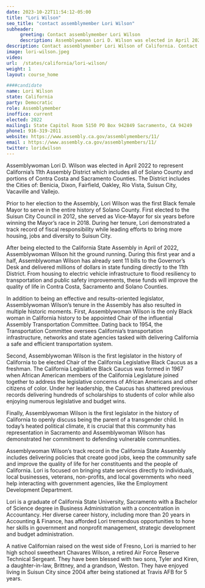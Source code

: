 ```yaml
---
date: 2023-10-22T11:54:12-05:00
title: "Lori Wilson"
seo_title: "contact assemblymember Lori Wilson"
subheader:
     greeting: Contact assemblymember Lori Wilson
     description: Assemblywoman Lori D. Wilson was elected in April 2022 to represent California’s 11th Assembly District which includes all of Solano County and portions of Contra Costa and Sacramento Counties. The District includes the Cities of: Benicia, Dixon, Fairfield, Oakley, Rio Vista, Suisun City, Vacaville and Vallejo.
description: Contact assemblymember Lori Wilson of California. Contact information for Lori Wilson includes email address, phone number, and mailing address.
image: lori-wilson.jpeg
video:
url:  /states/california/lori-wilson/
weight: 1
layout: course_home

####candidate
name: Lori Wilson
state: California
party: Democratic
role: Assemblymember
inoffice: current
elected: 2022
mailing1: State Capitol Room 5150 PO Box 942849 Sacramento, CA 94249
phone1: 916-319-2011
website: https://www.assembly.ca.gov/assemblymembers/11/
email : https://www.assembly.ca.gov/assemblymembers/11/
twitter: loridwilson
---
```


Assemblywoman Lori D. Wilson was elected in April 2022 to represent California’s 11th Assembly District which includes all of Solano County and portions of Contra Costa and Sacramento Counties. The District includes the Cities of: Benicia, Dixon, Fairfield, Oakley, Rio Vista, Suisun City, Vacaville and Vallejo.

Prior to her election to the Assembly, Lori Wilson was the first Black female Mayor to serve in the entire history of Solano County. First elected to the Suisun City Council in 2012, she served as Vice-Mayor for six years before winning the Mayor’s race in 2018. During her tenure, Lori demonstrated a track record of fiscal responsibility while leading efforts to bring more housing, jobs and diversity to Suisun City.

After being elected to the California State Assembly in April of 2022, Assemblywoman Wilson hit the ground running. During this first year and a half, Assemblywoman Wilson has already sent 11 bills to the Governor’s Desk and delivered millions of dollars in state funding directly to the 11th District. From housing to electric vehicle infrastructure to flood resiliency to transportation and public safety improvements, these funds will improve the quality of life in Contra Costa, Sacramento and Solano Counties.

In addition to being an effective and results-oriented legislator, Assemblywoman Wilson’s tenure in the Assembly has also resulted in multiple historic moments. First, Assemblywoman Wilson is the only Black woman in California history to be appointed Chair of the influential Assembly Transportation Committee. Dating back to 1954, the Transportation Committee oversees California’s transportation infrastructure, networks and state agencies tasked with delivering California a safe and efficient transportation system.

Second, Assemblywoman Wilson is the first legislator in the history of California to be elected Chair of the California Legislative Black Caucus as a freshman. The California Legislative Black Caucus was formed in 1967 when African American members of the California Legislature joined together to address the legislative concerns of African Americans and other citizens of color. Under her leadership, the Caucus has shattered previous records delivering hundreds of scholarships to students of color while also enjoying numerous legislative and budget wins.

Finally, Assemblywoman Wilson is the first legislator in the history of California to openly discuss being the parent of a transgender child. In today’s heated political climate, it is crucial that this community has representation in Sacramento and Assemblywoman Wilson has demonstrated her commitment to defending vulnerable communities.

Assemblywoman Wilson’s track record in the California State Assembly includes delivering policies that create good jobs, keep the community safe and improve the quality of life for her constituents and the people of California. Lori is focused on bringing state services directly to individuals, local businesses, veterans, non-profits, and local governments who need help interacting with government agencies, like the Employment Development Department.

Lori is a graduate of California State University, Sacramento with a Bachelor of Science degree in Business Administration with a concentration in Accountancy. Her diverse career history, including more than 20 years in Accounting & Finance, has afforded Lori tremendous opportunities to hone her skills in government and nonprofit management, strategic development and budget administration.

A native Californian raised on the west side of Fresno, Lori is married to her high school sweetheart Chavares Wilson, a retired Air Force Reserve Technical Sergeant. They have been blessed with two sons, Tyler and Kiren, a daughter-in-law, Brittney, and a grandson, Weston. They have enjoyed living in Suisun City since 2004 after being stationed at Travis AFB for 5 years.
